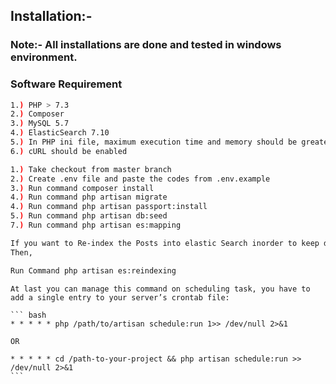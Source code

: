 ## Installation:-
### Note:- All installations are done and tested in windows environment.

### Software Requirement
``` bash
1.) PHP > 7.3
2.) Composer
3.) MySQL 5.7
4.) ElasticSearch 7.10
5.) In PHP ini file, maximum execution time and memory should be greater than 1 GB
6.) cURL should be enabled

```

``` bash
1.) Take checkout from master branch
2.) Create .env file and paste the codes from .env.example
3.) Run command composer install
4.) Run command php artisan migrate
4.) Run command php artisan passport:install
5.) Run command php artisan db:seed
7.) Run command php artisan es:mapping

If you want to Re-index the Posts into elastic Search inorder to keep data in Sync.
Then,

Run Command php artisan es:reindexing

```

```````
At last you can manage this command on scheduling task, you have to add a single entry to your server’s crontab file:

``` bash
* * * * * php /path/to/artisan schedule:run 1>> /dev/null 2>&1

OR

* * * * * cd /path-to-your-project && php artisan schedule:run >> /dev/null 2>&1
```

```````